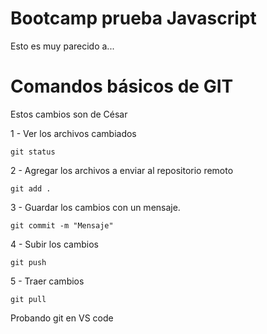 # Bootcamp prueba Javascript

Esto es muy parecido a...

# Comandos básicos de GIT

Estos cambios son de César

1 - Ver los archivos cambiados

```
git status
```

2 - Agregar los archivos a enviar al repositorio remoto

```
git add .
```

3 - Guardar los cambios con un mensaje.

```
git commit -m "Mensaje"
```

4 - Subir los cambios

```
git push
```

5 - Traer cambios

```
git pull
```

Probando git en VS code
